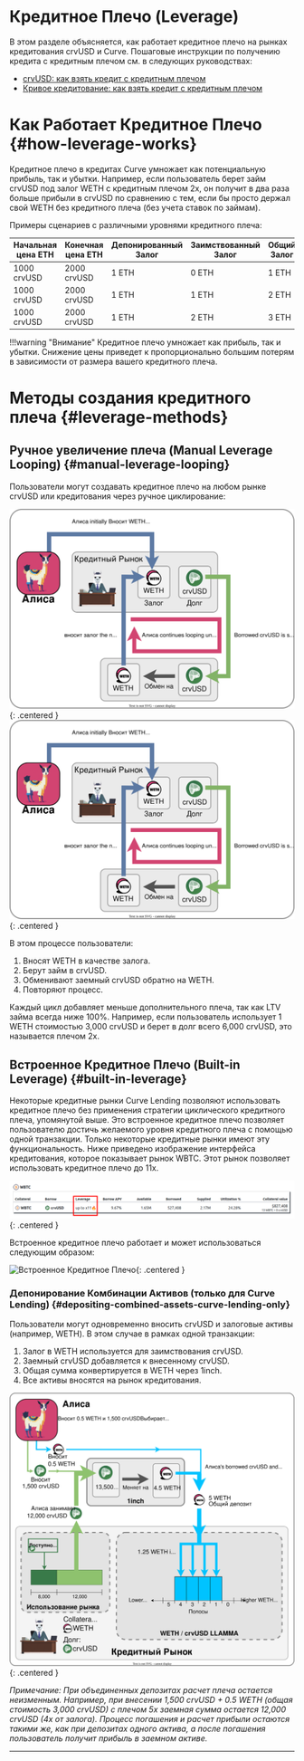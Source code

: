 <h1>Кредитное Плечо (Leverage)</h1>

В этом разделе объясняется, как работает кредитное плечо на рынках кредитования crvUSD и Curve. Пошаговые инструкции по получению кредита с кредитным плечом см. в следующих руководствах: 

- [crvUSD: как взять кредит с кредитным плечом](../crvusd/loan-creation.md#leveraged-loans)
- [Кривое кредитование: как взять кредит с кредитным плечом](../lending/how-to-borrow.md#how-to-take-out-a-leverage-loan)


# **Как Работает Кредитное Плечо** {#how-leverage-works}

Кредитное плечо в кредитах Curve умножает как потенциальную прибыль, так и убытки. Например, если пользователь берет займ crvUSD под залог WETH с кредитным плечом 2x, он получит в два раза больше прибыли в crvUSD по сравнению с тем, если бы просто держал свой WETH без кредитного плеча (без учета ставок по займам). 

Примеры сценариев с различными уровнями кредитного плеча:

| Начальная цена ETH | Конечная цена ETH | Депонированный Залог | Заимствованный Залог | Общий Залог | Кредитное Плечо | Прибыль | Прибыль в ETH |
|---|---|---|---|---|---|---|---|
| 1000 crvUSD | 2000 crvUSD| 1 ETH | 0 ETH | 1 ETH | 1x | 1000 crvUSD | 0 |
| 1000 crvUSD| 2000 crvUSD| 1 ETH | 1 ETH | 2 ETH | 2x | 2000 crvUSD | 1 ETH |
| 1000 crvUSD| 2000 crvUSD| 1 ETH | 2 ETH | 3 ETH | 3x | 3000 crvUSD | 2 ETH |

!!!warning "Внимание"
    Кредитное плечо умножает как прибыль, так и убытки. Снижение цены приведет к пропорционально большим потерям в зависимости от размера вашего кредитного плеча.

# **Методы создания кредитного плеча** {#leverage-methods}

## **Ручное увеличение плеча (Manual Leverage Looping)** {#manual-leverage-looping}

Пользователи могут создавать кредитное плечо на любом рынке crvUSD или кредитования через ручное циклирование:

![Циклическое Кредитное Плечо](../images/lending/leverage_simple.svg#only-light){: .centered }
![Циклическое Кредитное Плечо](../images/lending/leverage_simple.svg#only-dark){: .centered }

В этом процессе пользователи:

1. Вносят WETH в качестве залога.  
2. Берут займ в crvUSD.  
3. Обменивают заемный crvUSD обратно на WETH.  
4. Повторяют процесс.  

Каждый цикл добавляет меньше дополнительного плеча, так как LTV займа всегда ниже 100%. Например, если пользователь использует 1 WETH стоимостью 3,000 crvUSD и берет в долг всего 6,000 crvUSD, это называется плечом 2x.

## **Встроенное Кредитное Плечо (Built-in Leverage)** {#built-in-leverage}

Некоторые кредитные рынки Curve Lending позволяют использовать кредитное плечо без применения стратегии циклического кредитного плеча, упомянутой выше. Это встроенное кредитное плечо позволяет пользователю достичь желаемого уровня кредитного плеча с помощью одной транзакции. Только некоторые кредитные рынки имеют эту функциональность. Ниже приведено изображение интерфейса кредитования, которое показывает рынок WBTC. Этот рынок позволяет использовать кредитное плечо до 11x.

![Интерфейс Кредитного Плеча](../images/ui/leverage.png){: .centered }

Встроенное кредитное плечо работает и может использоваться следующим образом:

![Встроенное Кредитное Плечо](../images/lending/leverage.svg){: .centered }

### **Депонирование Комбинации Активов (только для Curve Lending)** {#depositing-combined-assets-curve-lending-only}

Пользователи могут одновременно вносить crvUSD и залоговые активы (например, WETH). В этом случае в рамках одной транзакции:

1. Залог в WETH используется для заимствования crvUSD.
2. Заемный crvUSD добавляется к внесенному crvUSD.
3. Общая сумма конвертируется в WETH через 1inch.
4. Все активы вносятся на рынок кредитования.

![Кредитное Плечо с Комбинацией Активов](../images/lending/add_both_leverage.svg){: .centered }

*Примечание: При объединенных депозитах расчет плеча остается неизменным. Например, при внесении 1,500 crvUSD + 0.5 WETH (общая стоимость 3,000 crvUSD) с плечом 5x заемная сумма остается 12,000 crvUSD (4x от залога). Процесс погашения и расчет прибыли остаются такими же, как при депозитах одного актива, а после погашения пользователь получит прибыль в заемном активе.*

---


